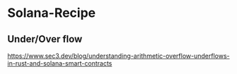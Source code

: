 # Solana-Recipe
## Under/Over flow 
https://www.sec3.dev/blog/understanding-arithmetic-overflow-underflows-in-rust-and-solana-smart-contracts
